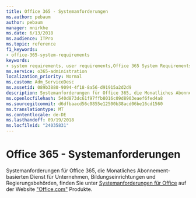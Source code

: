 ```yaml
---
title: Office 365 - Systemanforderungen
ms.author: pebaum
author: pebaum
manager: mnirkhe
ms.date: 6/13/2018
ms.audience: ITPro
ms.topic: reference
f1_keywords:
- office-365-system-requirements
keywords:
- system requirements, user requirements,Office 365 System Requirements
ms.service: o365-administration
localization_priority: Normal
ms.custom: Adm_ServiceDesc
ms.assetid: 089b3880-9094-4f18-8a56-d91915a2d2d9
description: Systemanforderungen für Office 365, die Monatliches Abonnement-basierten Dienst für Unternehmen, Bildungseinrichtungen und Regierungsbehörden, finden Sie unter Systemanforderungen für Office auf der Website "Office.com" Produkte.
ms.openlocfilehash: 540d873dc61f97ffb8016c09d8903eaef6fed4a8
ms.sourcegitcommit: d6dfbaacd56c0855e12500b38acd06be16cd1560
ms.translationtype: MT
ms.contentlocale: de-DE
ms.lasthandoff: 09/19/2018
ms.locfileid: "24035831"
---
```

# <a name="office-365-system-requirements"></a>Office 365 - Systemanforderungen

Systemanforderungen für Office 365, die Monatliches Abonnement-basierten Dienst für Unternehmen, Bildungseinrichtungen und Regierungsbehörden, finden Sie unter [Systemanforderungen für Office](http://go.microsoft.com/fwlink/?LinkID=626095&amp;clcid=0x409) auf der Website ["Office.com"](http://go.microsoft.com/fwlink/?LinkID=509817&amp;clcid=0x409) Produkte. 
  

